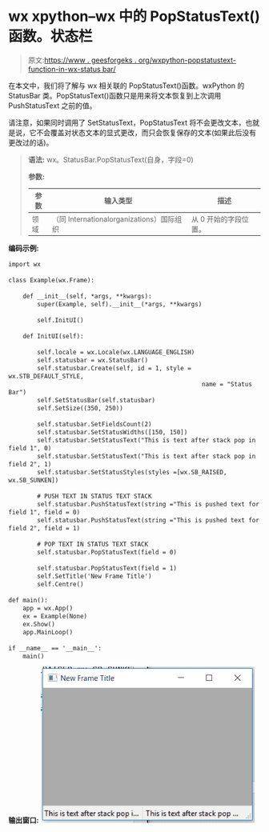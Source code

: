 # wx xpython–wx 中的 PopStatusText()函数。状态栏

> 原文:[https://www . geesforgeks . org/wxpython-popstatustext-function-in-wx-status bar/](https://www.geeksforgeeks.org/wxpython-popstatustext-function-in-wx-statusbar/)

在本文中，我们将了解与 wx 相关联的 PopStatusText()函数。wxPython 的 StatusBar 类。PopStatusText()函数只是用来将文本恢复到上次调用 PushStatusText 之前的值。

请注意，如果同时调用了 SetStatusText，PopStatusText 将不会更改文本，也就是说，它不会覆盖对状态文本的显式更改，而只会恢复保存的文本(如果此后没有更改过的话)。

> **语法:** wx。StatusBar.PopStatusText(自身，字段=0)
> 
> **参数:**
> 
> | 参数 | 输入类型 | 描述 |
> | --- | --- | --- |
> | 领域 | （同 Internationalorganizations）国际组织 | 从 0 开始的字段位置。 |

**编码示例:**

```
import wx

class Example(wx.Frame):

    def __init__(self, *args, **kwargs):
        super(Example, self).__init__(*args, **kwargs)

        self.InitUI()

    def InitUI(self):

        self.locale = wx.Locale(wx.LANGUAGE_ENGLISH)
        self.statusbar = wx.StatusBar()
        self.statusbar.Create(self, id = 1, style = wx.STB_DEFAULT_STYLE, 
                                                      name = "Status Bar")
        self.SetStatusBar(self.statusbar)
        self.SetSize((350, 250))

        self.statusbar.SetFieldsCount(2)
        self.statusbar.SetStatusWidths([150, 150])
        self.statusbar.SetStatusText("This is text after stack pop in field 1", 0)
        self.statusbar.SetStatusText("This is text after stack pop in field 2", 1)
        self.statusbar.SetStatusStyles(styles =[wx.SB_RAISED, wx.SB_SUNKEN])

        # PUSH TEXT IN STATUS TEXT STACK
        self.statusbar.PushStatusText(string ="This is pushed text for field 1", field = 0)
        self.statusbar.PushStatusText(string ="This is pushed text for field 2", field = 1)

        # POP TEXT IN STATUS TEXT STACK
        self.statusbar.PopStatusText(field = 0)

        self.statusbar.PopStatusText(field = 1)
        self.SetTitle('New Frame Title')
        self.Centre()

def main():
    app = wx.App()
    ex = Example(None)
    ex.Show()
    app.MainLoop()

if __name__ == '__main__':
    main()
```

**输出窗口:**
![](img/d31ff4ccb88d8b855661f8991b555593.png)